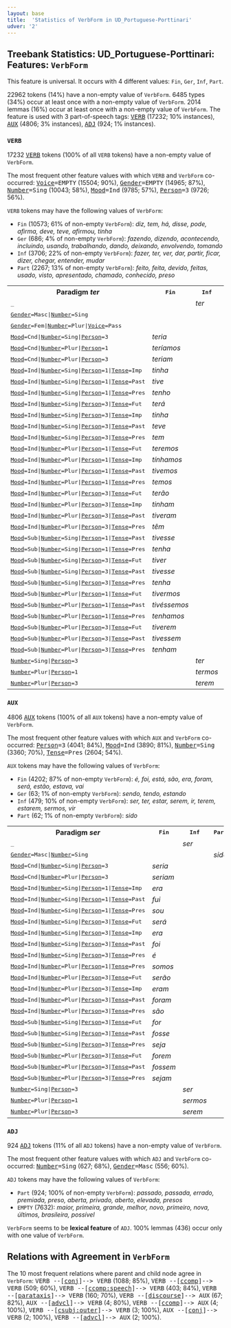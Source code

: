 ```yaml
---
layout: base
title:  'Statistics of VerbForm in UD_Portuguese-Porttinari'
udver: '2'
---
```


## Treebank Statistics: UD_Portuguese-Porttinari: Features: `VerbForm`

This feature is universal.
It occurs with 4 different values: `Fin`, `Ger`, `Inf`, `Part`.

22962 tokens (14%) have a non-empty value of `VerbForm`.
6485 types (34%) occur at least once with a non-empty value of `VerbForm`.
2014 lemmas (16%) occur at least once with a non-empty value of `VerbForm`.
The feature is used with 3 part-of-speech tags: <tt><a href="pt_porttinari-pos-VERB.html">VERB</a></tt> (17232; 10% instances), <tt><a href="pt_porttinari-pos-AUX.html">AUX</a></tt> (4806; 3% instances), <tt><a href="pt_porttinari-pos-ADJ.html">ADJ</a></tt> (924; 1% instances).

### `VERB`

17232 <tt><a href="pt_porttinari-pos-VERB.html">VERB</a></tt> tokens (100% of all `VERB` tokens) have a non-empty value of `VerbForm`.

The most frequent other feature values with which `VERB` and `VerbForm` co-occurred: <tt><a href="pt_porttinari-feat-Voice.html">Voice</a></tt><tt>=EMPTY</tt> (15504; 90%), <tt><a href="pt_porttinari-feat-Gender.html">Gender</a></tt><tt>=EMPTY</tt> (14965; 87%), <tt><a href="pt_porttinari-feat-Number.html">Number</a></tt><tt>=Sing</tt> (10043; 58%), <tt><a href="pt_porttinari-feat-Mood.html">Mood</a></tt><tt>=Ind</tt> (9785; 57%), <tt><a href="pt_porttinari-feat-Person.html">Person</a></tt><tt>=3</tt> (9726; 56%).

`VERB` tokens may have the following values of `VerbForm`:

* `Fin` (10573; 61% of non-empty `VerbForm`): <em>diz, tem, há, disse, pode, afirma, deve, teve, afirmou, tinha</em>
* `Ger` (686; 4% of non-empty `VerbForm`): <em>fazendo, dizendo, acontecendo, incluindo, usando, trabalhando, dando, deixando, envolvendo, tomando</em>
* `Inf` (3706; 22% of non-empty `VerbForm`): <em>fazer, ter, ver, dar, partir, ficar, dizer, chegar, entender, mudar</em>
* `Part` (2267; 13% of non-empty `VerbForm`): <em>feito, feita, devido, feitas, usado, visto, apresentado, chamado, conhecido, preso</em>

<table>
  <tr><th>Paradigm <i>ter</i></th><th><tt>Fin</tt></th><th><tt>Inf</tt></th><th><tt>Part</tt></th><th><tt>Ger</tt></th></tr>
  <tr><td><tt>_</tt></td><td></td><td><em>ter</em></td><td></td><td><em>tendo</em></td></tr>
  <tr><td><tt><tt><a href="pt_porttinari-feat-Gender.html">Gender</a></tt><tt>=Masc</tt>|<tt><a href="pt_porttinari-feat-Number.html">Number</a></tt><tt>=Sing</tt></tt></td><td></td><td></td><td><em>tido</em></td><td></td></tr>
  <tr><td><tt><tt><a href="pt_porttinari-feat-Gender.html">Gender</a></tt><tt>=Fem</tt>|<tt><a href="pt_porttinari-feat-Number.html">Number</a></tt><tt>=Plur</tt>|<tt><a href="pt_porttinari-feat-Voice.html">Voice</a></tt><tt>=Pass</tt></tt></td><td></td><td></td><td><em>tidas</em></td><td></td></tr>
  <tr><td><tt><tt><a href="pt_porttinari-feat-Mood.html">Mood</a></tt><tt>=Cnd</tt>|<tt><a href="pt_porttinari-feat-Number.html">Number</a></tt><tt>=Sing</tt>|<tt><a href="pt_porttinari-feat-Person.html">Person</a></tt><tt>=3</tt></tt></td><td><em>teria</em></td><td></td><td></td><td></td></tr>
  <tr><td><tt><tt><a href="pt_porttinari-feat-Mood.html">Mood</a></tt><tt>=Cnd</tt>|<tt><a href="pt_porttinari-feat-Number.html">Number</a></tt><tt>=Plur</tt>|<tt><a href="pt_porttinari-feat-Person.html">Person</a></tt><tt>=1</tt></tt></td><td><em>teríamos</em></td><td></td><td></td><td></td></tr>
  <tr><td><tt><tt><a href="pt_porttinari-feat-Mood.html">Mood</a></tt><tt>=Cnd</tt>|<tt><a href="pt_porttinari-feat-Number.html">Number</a></tt><tt>=Plur</tt>|<tt><a href="pt_porttinari-feat-Person.html">Person</a></tt><tt>=3</tt></tt></td><td><em>teriam</em></td><td></td><td></td><td></td></tr>
  <tr><td><tt><tt><a href="pt_porttinari-feat-Mood.html">Mood</a></tt><tt>=Ind</tt>|<tt><a href="pt_porttinari-feat-Number.html">Number</a></tt><tt>=Sing</tt>|<tt><a href="pt_porttinari-feat-Person.html">Person</a></tt><tt>=1</tt>|<tt><a href="pt_porttinari-feat-Tense.html">Tense</a></tt><tt>=Imp</tt></tt></td><td><em>tinha</em></td><td></td><td></td><td></td></tr>
  <tr><td><tt><tt><a href="pt_porttinari-feat-Mood.html">Mood</a></tt><tt>=Ind</tt>|<tt><a href="pt_porttinari-feat-Number.html">Number</a></tt><tt>=Sing</tt>|<tt><a href="pt_porttinari-feat-Person.html">Person</a></tt><tt>=1</tt>|<tt><a href="pt_porttinari-feat-Tense.html">Tense</a></tt><tt>=Past</tt></tt></td><td><em>tive</em></td><td></td><td></td><td></td></tr>
  <tr><td><tt><tt><a href="pt_porttinari-feat-Mood.html">Mood</a></tt><tt>=Ind</tt>|<tt><a href="pt_porttinari-feat-Number.html">Number</a></tt><tt>=Sing</tt>|<tt><a href="pt_porttinari-feat-Person.html">Person</a></tt><tt>=1</tt>|<tt><a href="pt_porttinari-feat-Tense.html">Tense</a></tt><tt>=Pres</tt></tt></td><td><em>tenho</em></td><td></td><td></td><td></td></tr>
  <tr><td><tt><tt><a href="pt_porttinari-feat-Mood.html">Mood</a></tt><tt>=Ind</tt>|<tt><a href="pt_porttinari-feat-Number.html">Number</a></tt><tt>=Sing</tt>|<tt><a href="pt_porttinari-feat-Person.html">Person</a></tt><tt>=3</tt>|<tt><a href="pt_porttinari-feat-Tense.html">Tense</a></tt><tt>=Fut</tt></tt></td><td><em>terá</em></td><td></td><td></td><td></td></tr>
  <tr><td><tt><tt><a href="pt_porttinari-feat-Mood.html">Mood</a></tt><tt>=Ind</tt>|<tt><a href="pt_porttinari-feat-Number.html">Number</a></tt><tt>=Sing</tt>|<tt><a href="pt_porttinari-feat-Person.html">Person</a></tt><tt>=3</tt>|<tt><a href="pt_porttinari-feat-Tense.html">Tense</a></tt><tt>=Imp</tt></tt></td><td><em>tinha</em></td><td></td><td></td><td></td></tr>
  <tr><td><tt><tt><a href="pt_porttinari-feat-Mood.html">Mood</a></tt><tt>=Ind</tt>|<tt><a href="pt_porttinari-feat-Number.html">Number</a></tt><tt>=Sing</tt>|<tt><a href="pt_porttinari-feat-Person.html">Person</a></tt><tt>=3</tt>|<tt><a href="pt_porttinari-feat-Tense.html">Tense</a></tt><tt>=Past</tt></tt></td><td><em>teve</em></td><td></td><td></td><td></td></tr>
  <tr><td><tt><tt><a href="pt_porttinari-feat-Mood.html">Mood</a></tt><tt>=Ind</tt>|<tt><a href="pt_porttinari-feat-Number.html">Number</a></tt><tt>=Sing</tt>|<tt><a href="pt_porttinari-feat-Person.html">Person</a></tt><tt>=3</tt>|<tt><a href="pt_porttinari-feat-Tense.html">Tense</a></tt><tt>=Pres</tt></tt></td><td><em>tem</em></td><td></td><td></td><td></td></tr>
  <tr><td><tt><tt><a href="pt_porttinari-feat-Mood.html">Mood</a></tt><tt>=Ind</tt>|<tt><a href="pt_porttinari-feat-Number.html">Number</a></tt><tt>=Plur</tt>|<tt><a href="pt_porttinari-feat-Person.html">Person</a></tt><tt>=1</tt>|<tt><a href="pt_porttinari-feat-Tense.html">Tense</a></tt><tt>=Fut</tt></tt></td><td><em>teremos</em></td><td></td><td></td><td></td></tr>
  <tr><td><tt><tt><a href="pt_porttinari-feat-Mood.html">Mood</a></tt><tt>=Ind</tt>|<tt><a href="pt_porttinari-feat-Number.html">Number</a></tt><tt>=Plur</tt>|<tt><a href="pt_porttinari-feat-Person.html">Person</a></tt><tt>=1</tt>|<tt><a href="pt_porttinari-feat-Tense.html">Tense</a></tt><tt>=Imp</tt></tt></td><td><em>tínhamos</em></td><td></td><td></td><td></td></tr>
  <tr><td><tt><tt><a href="pt_porttinari-feat-Mood.html">Mood</a></tt><tt>=Ind</tt>|<tt><a href="pt_porttinari-feat-Number.html">Number</a></tt><tt>=Plur</tt>|<tt><a href="pt_porttinari-feat-Person.html">Person</a></tt><tt>=1</tt>|<tt><a href="pt_porttinari-feat-Tense.html">Tense</a></tt><tt>=Past</tt></tt></td><td><em>tivemos</em></td><td></td><td></td><td></td></tr>
  <tr><td><tt><tt><a href="pt_porttinari-feat-Mood.html">Mood</a></tt><tt>=Ind</tt>|<tt><a href="pt_porttinari-feat-Number.html">Number</a></tt><tt>=Plur</tt>|<tt><a href="pt_porttinari-feat-Person.html">Person</a></tt><tt>=1</tt>|<tt><a href="pt_porttinari-feat-Tense.html">Tense</a></tt><tt>=Pres</tt></tt></td><td><em>temos</em></td><td></td><td></td><td></td></tr>
  <tr><td><tt><tt><a href="pt_porttinari-feat-Mood.html">Mood</a></tt><tt>=Ind</tt>|<tt><a href="pt_porttinari-feat-Number.html">Number</a></tt><tt>=Plur</tt>|<tt><a href="pt_porttinari-feat-Person.html">Person</a></tt><tt>=3</tt>|<tt><a href="pt_porttinari-feat-Tense.html">Tense</a></tt><tt>=Fut</tt></tt></td><td><em>terão</em></td><td></td><td></td><td></td></tr>
  <tr><td><tt><tt><a href="pt_porttinari-feat-Mood.html">Mood</a></tt><tt>=Ind</tt>|<tt><a href="pt_porttinari-feat-Number.html">Number</a></tt><tt>=Plur</tt>|<tt><a href="pt_porttinari-feat-Person.html">Person</a></tt><tt>=3</tt>|<tt><a href="pt_porttinari-feat-Tense.html">Tense</a></tt><tt>=Imp</tt></tt></td><td><em>tinham</em></td><td></td><td></td><td></td></tr>
  <tr><td><tt><tt><a href="pt_porttinari-feat-Mood.html">Mood</a></tt><tt>=Ind</tt>|<tt><a href="pt_porttinari-feat-Number.html">Number</a></tt><tt>=Plur</tt>|<tt><a href="pt_porttinari-feat-Person.html">Person</a></tt><tt>=3</tt>|<tt><a href="pt_porttinari-feat-Tense.html">Tense</a></tt><tt>=Past</tt></tt></td><td><em>tiveram</em></td><td></td><td></td><td></td></tr>
  <tr><td><tt><tt><a href="pt_porttinari-feat-Mood.html">Mood</a></tt><tt>=Ind</tt>|<tt><a href="pt_porttinari-feat-Number.html">Number</a></tt><tt>=Plur</tt>|<tt><a href="pt_porttinari-feat-Person.html">Person</a></tt><tt>=3</tt>|<tt><a href="pt_porttinari-feat-Tense.html">Tense</a></tt><tt>=Pres</tt></tt></td><td><em>têm</em></td><td></td><td></td><td></td></tr>
  <tr><td><tt><tt><a href="pt_porttinari-feat-Mood.html">Mood</a></tt><tt>=Sub</tt>|<tt><a href="pt_porttinari-feat-Number.html">Number</a></tt><tt>=Sing</tt>|<tt><a href="pt_porttinari-feat-Person.html">Person</a></tt><tt>=1</tt>|<tt><a href="pt_porttinari-feat-Tense.html">Tense</a></tt><tt>=Past</tt></tt></td><td><em>tivesse</em></td><td></td><td></td><td></td></tr>
  <tr><td><tt><tt><a href="pt_porttinari-feat-Mood.html">Mood</a></tt><tt>=Sub</tt>|<tt><a href="pt_porttinari-feat-Number.html">Number</a></tt><tt>=Sing</tt>|<tt><a href="pt_porttinari-feat-Person.html">Person</a></tt><tt>=1</tt>|<tt><a href="pt_porttinari-feat-Tense.html">Tense</a></tt><tt>=Pres</tt></tt></td><td><em>tenha</em></td><td></td><td></td><td></td></tr>
  <tr><td><tt><tt><a href="pt_porttinari-feat-Mood.html">Mood</a></tt><tt>=Sub</tt>|<tt><a href="pt_porttinari-feat-Number.html">Number</a></tt><tt>=Sing</tt>|<tt><a href="pt_porttinari-feat-Person.html">Person</a></tt><tt>=3</tt>|<tt><a href="pt_porttinari-feat-Tense.html">Tense</a></tt><tt>=Fut</tt></tt></td><td><em>tiver</em></td><td></td><td></td><td></td></tr>
  <tr><td><tt><tt><a href="pt_porttinari-feat-Mood.html">Mood</a></tt><tt>=Sub</tt>|<tt><a href="pt_porttinari-feat-Number.html">Number</a></tt><tt>=Sing</tt>|<tt><a href="pt_porttinari-feat-Person.html">Person</a></tt><tt>=3</tt>|<tt><a href="pt_porttinari-feat-Tense.html">Tense</a></tt><tt>=Past</tt></tt></td><td><em>tivesse</em></td><td></td><td></td><td></td></tr>
  <tr><td><tt><tt><a href="pt_porttinari-feat-Mood.html">Mood</a></tt><tt>=Sub</tt>|<tt><a href="pt_porttinari-feat-Number.html">Number</a></tt><tt>=Sing</tt>|<tt><a href="pt_porttinari-feat-Person.html">Person</a></tt><tt>=3</tt>|<tt><a href="pt_porttinari-feat-Tense.html">Tense</a></tt><tt>=Pres</tt></tt></td><td><em>tenha</em></td><td></td><td></td><td></td></tr>
  <tr><td><tt><tt><a href="pt_porttinari-feat-Mood.html">Mood</a></tt><tt>=Sub</tt>|<tt><a href="pt_porttinari-feat-Number.html">Number</a></tt><tt>=Plur</tt>|<tt><a href="pt_porttinari-feat-Person.html">Person</a></tt><tt>=1</tt>|<tt><a href="pt_porttinari-feat-Tense.html">Tense</a></tt><tt>=Fut</tt></tt></td><td><em>tivermos</em></td><td></td><td></td><td></td></tr>
  <tr><td><tt><tt><a href="pt_porttinari-feat-Mood.html">Mood</a></tt><tt>=Sub</tt>|<tt><a href="pt_porttinari-feat-Number.html">Number</a></tt><tt>=Plur</tt>|<tt><a href="pt_porttinari-feat-Person.html">Person</a></tt><tt>=1</tt>|<tt><a href="pt_porttinari-feat-Tense.html">Tense</a></tt><tt>=Past</tt></tt></td><td><em>tivéssemos</em></td><td></td><td></td><td></td></tr>
  <tr><td><tt><tt><a href="pt_porttinari-feat-Mood.html">Mood</a></tt><tt>=Sub</tt>|<tt><a href="pt_porttinari-feat-Number.html">Number</a></tt><tt>=Plur</tt>|<tt><a href="pt_porttinari-feat-Person.html">Person</a></tt><tt>=1</tt>|<tt><a href="pt_porttinari-feat-Tense.html">Tense</a></tt><tt>=Pres</tt></tt></td><td><em>tenhamos</em></td><td></td><td></td><td></td></tr>
  <tr><td><tt><tt><a href="pt_porttinari-feat-Mood.html">Mood</a></tt><tt>=Sub</tt>|<tt><a href="pt_porttinari-feat-Number.html">Number</a></tt><tt>=Plur</tt>|<tt><a href="pt_porttinari-feat-Person.html">Person</a></tt><tt>=3</tt>|<tt><a href="pt_porttinari-feat-Tense.html">Tense</a></tt><tt>=Fut</tt></tt></td><td><em>tiverem</em></td><td></td><td></td><td></td></tr>
  <tr><td><tt><tt><a href="pt_porttinari-feat-Mood.html">Mood</a></tt><tt>=Sub</tt>|<tt><a href="pt_porttinari-feat-Number.html">Number</a></tt><tt>=Plur</tt>|<tt><a href="pt_porttinari-feat-Person.html">Person</a></tt><tt>=3</tt>|<tt><a href="pt_porttinari-feat-Tense.html">Tense</a></tt><tt>=Past</tt></tt></td><td><em>tivessem</em></td><td></td><td></td><td></td></tr>
  <tr><td><tt><tt><a href="pt_porttinari-feat-Mood.html">Mood</a></tt><tt>=Sub</tt>|<tt><a href="pt_porttinari-feat-Number.html">Number</a></tt><tt>=Plur</tt>|<tt><a href="pt_porttinari-feat-Person.html">Person</a></tt><tt>=3</tt>|<tt><a href="pt_porttinari-feat-Tense.html">Tense</a></tt><tt>=Pres</tt></tt></td><td><em>tenham</em></td><td></td><td></td><td></td></tr>
  <tr><td><tt><tt><a href="pt_porttinari-feat-Number.html">Number</a></tt><tt>=Sing</tt>|<tt><a href="pt_porttinari-feat-Person.html">Person</a></tt><tt>=3</tt></tt></td><td></td><td><em>ter</em></td><td></td><td></td></tr>
  <tr><td><tt><tt><a href="pt_porttinari-feat-Number.html">Number</a></tt><tt>=Plur</tt>|<tt><a href="pt_porttinari-feat-Person.html">Person</a></tt><tt>=1</tt></tt></td><td></td><td><em>termos</em></td><td></td><td></td></tr>
  <tr><td><tt><tt><a href="pt_porttinari-feat-Number.html">Number</a></tt><tt>=Plur</tt>|<tt><a href="pt_porttinari-feat-Person.html">Person</a></tt><tt>=3</tt></tt></td><td></td><td><em>terem</em></td><td></td><td></td></tr>
</table>

### `AUX`

4806 <tt><a href="pt_porttinari-pos-AUX.html">AUX</a></tt> tokens (100% of all `AUX` tokens) have a non-empty value of `VerbForm`.

The most frequent other feature values with which `AUX` and `VerbForm` co-occurred: <tt><a href="pt_porttinari-feat-Person.html">Person</a></tt><tt>=3</tt> (4041; 84%), <tt><a href="pt_porttinari-feat-Mood.html">Mood</a></tt><tt>=Ind</tt> (3890; 81%), <tt><a href="pt_porttinari-feat-Number.html">Number</a></tt><tt>=Sing</tt> (3360; 70%), <tt><a href="pt_porttinari-feat-Tense.html">Tense</a></tt><tt>=Pres</tt> (2604; 54%).

`AUX` tokens may have the following values of `VerbForm`:

* `Fin` (4202; 87% of non-empty `VerbForm`): <em>é, foi, está, são, era, foram, será, estão, estava, vai</em>
* `Ger` (63; 1% of non-empty `VerbForm`): <em>sendo, tendo, estando</em>
* `Inf` (479; 10% of non-empty `VerbForm`): <em>ser, ter, estar, serem, ir, terem, estarem, sermos, vir</em>
* `Part` (62; 1% of non-empty `VerbForm`): <em>sido</em>

<table>
  <tr><th>Paradigm <i>ser</i></th><th><tt>Fin</tt></th><th><tt>Inf</tt></th><th><tt>Part</tt></th><th><tt>Ger</tt></th></tr>
  <tr><td><tt>_</tt></td><td></td><td><em>ser</em></td><td></td><td><em>sendo</em></td></tr>
  <tr><td><tt><tt><a href="pt_porttinari-feat-Gender.html">Gender</a></tt><tt>=Masc</tt>|<tt><a href="pt_porttinari-feat-Number.html">Number</a></tt><tt>=Sing</tt></tt></td><td></td><td></td><td><em>sido</em></td><td></td></tr>
  <tr><td><tt><tt><a href="pt_porttinari-feat-Mood.html">Mood</a></tt><tt>=Cnd</tt>|<tt><a href="pt_porttinari-feat-Number.html">Number</a></tt><tt>=Sing</tt>|<tt><a href="pt_porttinari-feat-Person.html">Person</a></tt><tt>=3</tt></tt></td><td><em>seria</em></td><td></td><td></td><td></td></tr>
  <tr><td><tt><tt><a href="pt_porttinari-feat-Mood.html">Mood</a></tt><tt>=Cnd</tt>|<tt><a href="pt_porttinari-feat-Number.html">Number</a></tt><tt>=Plur</tt>|<tt><a href="pt_porttinari-feat-Person.html">Person</a></tt><tt>=3</tt></tt></td><td><em>seriam</em></td><td></td><td></td><td></td></tr>
  <tr><td><tt><tt><a href="pt_porttinari-feat-Mood.html">Mood</a></tt><tt>=Ind</tt>|<tt><a href="pt_porttinari-feat-Number.html">Number</a></tt><tt>=Sing</tt>|<tt><a href="pt_porttinari-feat-Person.html">Person</a></tt><tt>=1</tt>|<tt><a href="pt_porttinari-feat-Tense.html">Tense</a></tt><tt>=Imp</tt></tt></td><td><em>era</em></td><td></td><td></td><td></td></tr>
  <tr><td><tt><tt><a href="pt_porttinari-feat-Mood.html">Mood</a></tt><tt>=Ind</tt>|<tt><a href="pt_porttinari-feat-Number.html">Number</a></tt><tt>=Sing</tt>|<tt><a href="pt_porttinari-feat-Person.html">Person</a></tt><tt>=1</tt>|<tt><a href="pt_porttinari-feat-Tense.html">Tense</a></tt><tt>=Past</tt></tt></td><td><em>fui</em></td><td></td><td></td><td></td></tr>
  <tr><td><tt><tt><a href="pt_porttinari-feat-Mood.html">Mood</a></tt><tt>=Ind</tt>|<tt><a href="pt_porttinari-feat-Number.html">Number</a></tt><tt>=Sing</tt>|<tt><a href="pt_porttinari-feat-Person.html">Person</a></tt><tt>=1</tt>|<tt><a href="pt_porttinari-feat-Tense.html">Tense</a></tt><tt>=Pres</tt></tt></td><td><em>sou</em></td><td></td><td></td><td></td></tr>
  <tr><td><tt><tt><a href="pt_porttinari-feat-Mood.html">Mood</a></tt><tt>=Ind</tt>|<tt><a href="pt_porttinari-feat-Number.html">Number</a></tt><tt>=Sing</tt>|<tt><a href="pt_porttinari-feat-Person.html">Person</a></tt><tt>=3</tt>|<tt><a href="pt_porttinari-feat-Tense.html">Tense</a></tt><tt>=Fut</tt></tt></td><td><em>será</em></td><td></td><td></td><td></td></tr>
  <tr><td><tt><tt><a href="pt_porttinari-feat-Mood.html">Mood</a></tt><tt>=Ind</tt>|<tt><a href="pt_porttinari-feat-Number.html">Number</a></tt><tt>=Sing</tt>|<tt><a href="pt_porttinari-feat-Person.html">Person</a></tt><tt>=3</tt>|<tt><a href="pt_porttinari-feat-Tense.html">Tense</a></tt><tt>=Imp</tt></tt></td><td><em>era</em></td><td></td><td></td><td></td></tr>
  <tr><td><tt><tt><a href="pt_porttinari-feat-Mood.html">Mood</a></tt><tt>=Ind</tt>|<tt><a href="pt_porttinari-feat-Number.html">Number</a></tt><tt>=Sing</tt>|<tt><a href="pt_porttinari-feat-Person.html">Person</a></tt><tt>=3</tt>|<tt><a href="pt_porttinari-feat-Tense.html">Tense</a></tt><tt>=Past</tt></tt></td><td><em>foi</em></td><td></td><td></td><td></td></tr>
  <tr><td><tt><tt><a href="pt_porttinari-feat-Mood.html">Mood</a></tt><tt>=Ind</tt>|<tt><a href="pt_porttinari-feat-Number.html">Number</a></tt><tt>=Sing</tt>|<tt><a href="pt_porttinari-feat-Person.html">Person</a></tt><tt>=3</tt>|<tt><a href="pt_porttinari-feat-Tense.html">Tense</a></tt><tt>=Pres</tt></tt></td><td><em>é</em></td><td></td><td></td><td></td></tr>
  <tr><td><tt><tt><a href="pt_porttinari-feat-Mood.html">Mood</a></tt><tt>=Ind</tt>|<tt><a href="pt_porttinari-feat-Number.html">Number</a></tt><tt>=Plur</tt>|<tt><a href="pt_porttinari-feat-Person.html">Person</a></tt><tt>=1</tt>|<tt><a href="pt_porttinari-feat-Tense.html">Tense</a></tt><tt>=Pres</tt></tt></td><td><em>somos</em></td><td></td><td></td><td></td></tr>
  <tr><td><tt><tt><a href="pt_porttinari-feat-Mood.html">Mood</a></tt><tt>=Ind</tt>|<tt><a href="pt_porttinari-feat-Number.html">Number</a></tt><tt>=Plur</tt>|<tt><a href="pt_porttinari-feat-Person.html">Person</a></tt><tt>=3</tt>|<tt><a href="pt_porttinari-feat-Tense.html">Tense</a></tt><tt>=Fut</tt></tt></td><td><em>serão</em></td><td></td><td></td><td></td></tr>
  <tr><td><tt><tt><a href="pt_porttinari-feat-Mood.html">Mood</a></tt><tt>=Ind</tt>|<tt><a href="pt_porttinari-feat-Number.html">Number</a></tt><tt>=Plur</tt>|<tt><a href="pt_porttinari-feat-Person.html">Person</a></tt><tt>=3</tt>|<tt><a href="pt_porttinari-feat-Tense.html">Tense</a></tt><tt>=Imp</tt></tt></td><td><em>eram</em></td><td></td><td></td><td></td></tr>
  <tr><td><tt><tt><a href="pt_porttinari-feat-Mood.html">Mood</a></tt><tt>=Ind</tt>|<tt><a href="pt_porttinari-feat-Number.html">Number</a></tt><tt>=Plur</tt>|<tt><a href="pt_porttinari-feat-Person.html">Person</a></tt><tt>=3</tt>|<tt><a href="pt_porttinari-feat-Tense.html">Tense</a></tt><tt>=Past</tt></tt></td><td><em>foram</em></td><td></td><td></td><td></td></tr>
  <tr><td><tt><tt><a href="pt_porttinari-feat-Mood.html">Mood</a></tt><tt>=Ind</tt>|<tt><a href="pt_porttinari-feat-Number.html">Number</a></tt><tt>=Plur</tt>|<tt><a href="pt_porttinari-feat-Person.html">Person</a></tt><tt>=3</tt>|<tt><a href="pt_porttinari-feat-Tense.html">Tense</a></tt><tt>=Pres</tt></tt></td><td><em>são</em></td><td></td><td></td><td></td></tr>
  <tr><td><tt><tt><a href="pt_porttinari-feat-Mood.html">Mood</a></tt><tt>=Sub</tt>|<tt><a href="pt_porttinari-feat-Number.html">Number</a></tt><tt>=Sing</tt>|<tt><a href="pt_porttinari-feat-Person.html">Person</a></tt><tt>=3</tt>|<tt><a href="pt_porttinari-feat-Tense.html">Tense</a></tt><tt>=Fut</tt></tt></td><td><em>for</em></td><td></td><td></td><td></td></tr>
  <tr><td><tt><tt><a href="pt_porttinari-feat-Mood.html">Mood</a></tt><tt>=Sub</tt>|<tt><a href="pt_porttinari-feat-Number.html">Number</a></tt><tt>=Sing</tt>|<tt><a href="pt_porttinari-feat-Person.html">Person</a></tt><tt>=3</tt>|<tt><a href="pt_porttinari-feat-Tense.html">Tense</a></tt><tt>=Past</tt></tt></td><td><em>fosse</em></td><td></td><td></td><td></td></tr>
  <tr><td><tt><tt><a href="pt_porttinari-feat-Mood.html">Mood</a></tt><tt>=Sub</tt>|<tt><a href="pt_porttinari-feat-Number.html">Number</a></tt><tt>=Sing</tt>|<tt><a href="pt_porttinari-feat-Person.html">Person</a></tt><tt>=3</tt>|<tt><a href="pt_porttinari-feat-Tense.html">Tense</a></tt><tt>=Pres</tt></tt></td><td><em>seja</em></td><td></td><td></td><td></td></tr>
  <tr><td><tt><tt><a href="pt_porttinari-feat-Mood.html">Mood</a></tt><tt>=Sub</tt>|<tt><a href="pt_porttinari-feat-Number.html">Number</a></tt><tt>=Plur</tt>|<tt><a href="pt_porttinari-feat-Person.html">Person</a></tt><tt>=3</tt>|<tt><a href="pt_porttinari-feat-Tense.html">Tense</a></tt><tt>=Fut</tt></tt></td><td><em>forem</em></td><td></td><td></td><td></td></tr>
  <tr><td><tt><tt><a href="pt_porttinari-feat-Mood.html">Mood</a></tt><tt>=Sub</tt>|<tt><a href="pt_porttinari-feat-Number.html">Number</a></tt><tt>=Plur</tt>|<tt><a href="pt_porttinari-feat-Person.html">Person</a></tt><tt>=3</tt>|<tt><a href="pt_porttinari-feat-Tense.html">Tense</a></tt><tt>=Past</tt></tt></td><td><em>fossem</em></td><td></td><td></td><td></td></tr>
  <tr><td><tt><tt><a href="pt_porttinari-feat-Mood.html">Mood</a></tt><tt>=Sub</tt>|<tt><a href="pt_porttinari-feat-Number.html">Number</a></tt><tt>=Plur</tt>|<tt><a href="pt_porttinari-feat-Person.html">Person</a></tt><tt>=3</tt>|<tt><a href="pt_porttinari-feat-Tense.html">Tense</a></tt><tt>=Pres</tt></tt></td><td><em>sejam</em></td><td></td><td></td><td></td></tr>
  <tr><td><tt><tt><a href="pt_porttinari-feat-Number.html">Number</a></tt><tt>=Sing</tt>|<tt><a href="pt_porttinari-feat-Person.html">Person</a></tt><tt>=3</tt></tt></td><td></td><td><em>ser</em></td><td></td><td></td></tr>
  <tr><td><tt><tt><a href="pt_porttinari-feat-Number.html">Number</a></tt><tt>=Plur</tt>|<tt><a href="pt_porttinari-feat-Person.html">Person</a></tt><tt>=1</tt></tt></td><td></td><td><em>sermos</em></td><td></td><td></td></tr>
  <tr><td><tt><tt><a href="pt_porttinari-feat-Number.html">Number</a></tt><tt>=Plur</tt>|<tt><a href="pt_porttinari-feat-Person.html">Person</a></tt><tt>=3</tt></tt></td><td></td><td><em>serem</em></td><td></td><td></td></tr>
</table>

### `ADJ`

924 <tt><a href="pt_porttinari-pos-ADJ.html">ADJ</a></tt> tokens (11% of all `ADJ` tokens) have a non-empty value of `VerbForm`.

The most frequent other feature values with which `ADJ` and `VerbForm` co-occurred: <tt><a href="pt_porttinari-feat-Number.html">Number</a></tt><tt>=Sing</tt> (627; 68%), <tt><a href="pt_porttinari-feat-Gender.html">Gender</a></tt><tt>=Masc</tt> (556; 60%).

`ADJ` tokens may have the following values of `VerbForm`:

* `Part` (924; 100% of non-empty `VerbForm`): <em>passado, passada, errado, premiada, preso, aberta, privado, aberto, elevada, presos</em>
* `EMPTY` (7632): <em>maior, primeira, grande, melhor, novo, primeiro, nova, últimos, brasileira, possível</em>

`VerbForm` seems to be **lexical feature** of `ADJ`. 100% lemmas (436) occur only with one value of `VerbForm`.

## Relations with Agreement in `VerbForm`

The 10 most frequent relations where parent and child node agree in `VerbForm`:
<tt>VERB --[<tt><a href="pt_porttinari-dep-conj.html">conj</a></tt>]--> VERB</tt> (1088; 85%),
<tt>VERB --[<tt><a href="pt_porttinari-dep-ccomp.html">ccomp</a></tt>]--> VERB</tt> (509; 60%),
<tt>VERB --[<tt><a href="pt_porttinari-dep-ccomp-speech.html">ccomp:speech</a></tt>]--> VERB</tt> (403; 84%),
<tt>VERB --[<tt><a href="pt_porttinari-dep-parataxis.html">parataxis</a></tt>]--> VERB</tt> (160; 70%),
<tt>VERB --[<tt><a href="pt_porttinari-dep-discourse.html">discourse</a></tt>]--> AUX</tt> (67; 82%),
<tt>AUX --[<tt><a href="pt_porttinari-dep-advcl.html">advcl</a></tt>]--> VERB</tt> (4; 80%),
<tt>VERB --[<tt><a href="pt_porttinari-dep-ccomp.html">ccomp</a></tt>]--> AUX</tt> (4; 100%),
<tt>VERB --[<tt><a href="pt_porttinari-dep-csubj-outer.html">csubj:outer</a></tt>]--> VERB</tt> (3; 100%),
<tt>AUX --[<tt><a href="pt_porttinari-dep-conj.html">conj</a></tt>]--> VERB</tt> (2; 100%),
<tt>VERB --[<tt><a href="pt_porttinari-dep-advcl.html">advcl</a></tt>]--> AUX</tt> (2; 100%).

